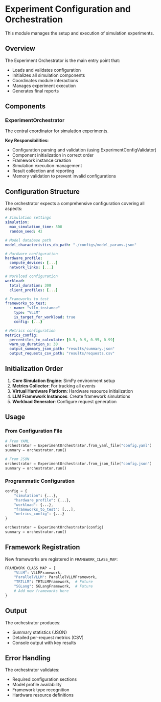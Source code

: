 # Experiment Configuration and Orchestration

This module manages the setup and execution of simulation experiments.

## Overview

The Experiment Orchestrator is the main entry point that:
- Loads and validates configuration
- Initializes all simulation components
- Coordinates module interactions
- Manages experiment execution
- Generates final reports

## Components

### ExperimentOrchestrator

The central coordinator for simulation experiments.

**Key Responsibilities:**
- Configuration parsing and validation (using ExperimentConfigValidator)
- Component initialization in correct order
- Framework instance creation
- Simulation execution management
- Result collection and reporting
- Memory validation to prevent invalid configurations

## Configuration Structure

The orchestrator expects a comprehensive configuration covering all aspects:

```yaml
# Simulation settings
simulation:
  max_simulation_time: 300
  random_seed: 42

# Model database path
model_characteristics_db_path: "./configs/model_params.json"

# Hardware configuration
hardware_profile:
  compute_devices: [...]
  network_links: [...]

# Workload configuration
workload:
  total_duration: 300
  client_profiles: [...]

# Frameworks to test
frameworks_to_test:
  - name: "vllm_instance"
    type: "VLLM"
    is_target_for_workload: true
    config: {...}

# Metrics configuration
metrics_config:
  percentiles_to_calculate: [0.5, 0.9, 0.95, 0.99]
  warm_up_duration_s: 30
  output_summary_json_path: "results/summary.json"
  output_requests_csv_path: "results/requests.csv"
```

## Initialization Order

1. **Core Simulation Engine**: SimPy environment setup
2. **Metrics Collector**: For tracking all events
3. **Virtual Hardware Platform**: Hardware resource initialization
4. **LLM Framework Instances**: Create framework simulations
5. **Workload Generator**: Configure request generation

## Usage

### From Configuration File

```python
# From YAML
orchestrator = ExperimentOrchestrator.from_yaml_file("config.yaml")
summary = orchestrator.run()

# From JSON
orchestrator = ExperimentOrchestrator.from_json_file("config.json")
summary = orchestrator.run()
```

### Programmatic Configuration

```python
config = {
    "simulation": {...},
    "hardware_profile": {...},
    "workload": {...},
    "frameworks_to_test": [...],
    "metrics_config": {...}
}

orchestrator = ExperimentOrchestrator(config)
summary = orchestrator.run()
```

## Framework Registration

New frameworks are registered in `FRAMEWORK_CLASS_MAP`:

```python
FRAMEWORK_CLASS_MAP = {
    "VLLM": VLLMFramework,
    "ParallelVLLM": ParallelVLLMFramework,
    "TRTLLM": TRTLLMFramework,  # Future
    "SGLang": SGLangFramework,  # Future
    # Add new frameworks here
}
```

## Output

The orchestrator produces:
- Summary statistics (JSON)
- Detailed per-request metrics (CSV)
- Console output with key results

## Error Handling

The orchestrator validates:
- Required configuration sections
- Model profile availability
- Framework type recognition
- Hardware resource definitions